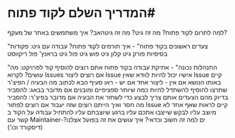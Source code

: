 # המדריך השלם לקוד פתוח#

למה לתרום לקוד פתוח?
מה זה גיט?
מה זה גיטהאב?
איך משתמשים באתר של מעקף?

"צעדים ראשונים בקוד פתוח" - איך תורמים לקוד פתוח?
עבודה עם גיט: פקודות בסיסיות
פורק
גיט קלון
גיט פוש
גיט פול
גיט בראנץ'
פול ריקווסט

"התנהלות נכונה" - אתיקת עבודה בקוד פתוח
אתם רוצים להוסיף קוד לפרויקט: מה עושים?
לקרוא Issues
אם רוצים ליצור Issue
אישיו יכול להיות
לוודא שאין Issue קיים באותו הנושא
אם אין - ליצור אחד
אם יש - ראו סעיף הבא
לכתוב מה הבעיה / הפיצ'ר שתרצו להוסיף
להשתדל להיות כמה שיותר ספציפיים ומובנים
אם מדובר בבאג: להסביר בדיוק מהם הצעדים אותם צריך לבצע כדי לשחזר את הבעיה
אם מדובר בפיצ'ר: להסביר מה חסר ואיך הייתם רוצים שזה יעבוד
אם רוצים לפתור Issue קיים
לראות שאף אחד לא מיוצב עליו
לבקש שייצבו אתכם עליו
ברגע שיוצבתם עליו להתחיל עבודה על הקוד ב
קשר עם Maintainer-ים
למה זה חשוב וכדאי?
איך עושים את זה בפועל אצלנו? (דיסקורד וכו')
